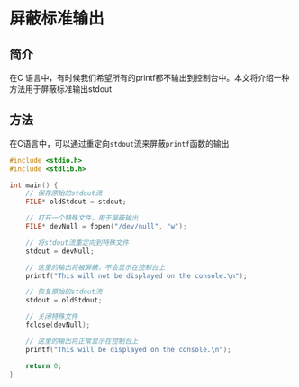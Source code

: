 # 屏蔽标准输出

## 简介

在C 语言中，有时候我们希望所有的printf都不输出到控制台中。本文将介绍一种方法用于屏蔽标准输出stdout

## 方法

在C语言中，可以通过重定向`stdout`流来屏蔽`printf`函数的输出

```c
#include <stdio.h>
#include <stdlib.h>

int main() {
    // 保存原始的stdout流
    FILE* oldStdout = stdout;

    // 打开一个特殊文件，用于屏蔽输出
    FILE* devNull = fopen("/dev/null", "w");

    // 将stdout流重定向到特殊文件
    stdout = devNull;

    // 这里的输出将被屏蔽，不会显示在控制台上
    printf("This will not be displayed on the console.\n");

    // 恢复原始的stdout流
    stdout = oldStdout;

    // 关闭特殊文件
    fclose(devNull);

    // 这里的输出将正常显示在控制台上
    printf("This will be displayed on the console.\n");

    return 0;
}
```

